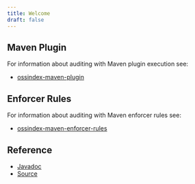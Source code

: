 ```yaml
---
title: Welcome
draft: false
---
```


## Maven Plugin

For information about auditing with Maven plugin execution see:

* [ossindex-maven-plugin](maven-plugin/)

## Enforcer Rules

For information about auditing with Maven enforcer rules see:

* [ossindex-maven-enforcer-rules](enforcer-rules/)

## Reference

* [Javadoc](apidocs/)
* [Source](xref/)
